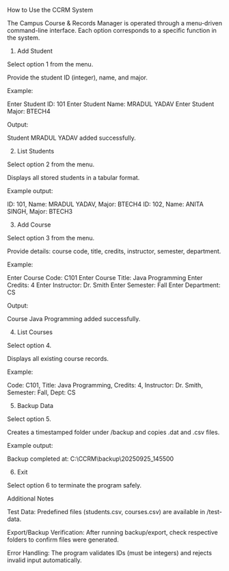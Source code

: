 How to Use the CCRM System

The Campus Course & Records Manager is operated through a menu-driven command-line interface. Each option corresponds to a specific function in the system.

1. Add Student

Select option 1 from the menu.

Provide the student ID (integer), name, and major.

Example:

Enter Student ID: 101
Enter Student Name: MRADUL YADAV
Enter Student Major: BTECH4


Output:

Student MRADUL YADAV added successfully.

2. List Students

Select option 2 from the menu.

Displays all stored students in a tabular format.

Example output:

ID: 101, Name: MRADUL YADAV, Major: BTECH4
ID: 102, Name: ANITA SINGH, Major: BTECH3

3. Add Course

Select option 3 from the menu.

Provide details: course code, title, credits, instructor, semester, department.

Example:

Enter Course Code: C101
Enter Course Title: Java Programming
Enter Credits: 4
Enter Instructor: Dr. Smith
Enter Semester: Fall
Enter Department: CS


Output:

Course Java Programming added successfully.

4. List Courses

Select option 4.

Displays all existing course records.

Example:

Code: C101, Title: Java Programming, Credits: 4, Instructor: Dr. Smith, Semester: Fall, Dept: CS

5. Backup Data

Select option 5.

Creates a timestamped folder under /backup and copies .dat and .csv files.

Example output:

Backup completed at: C:\CCRM\backup\20250925_145500

6. Exit

Select option 6 to terminate the program safely.

Additional Notes

Test Data: Predefined files (students.csv, courses.csv) are available in /test-data.

Export/Backup Verification: After running backup/export, check respective folders to confirm files were generated.

Error Handling: The program validates IDs (must be integers) and rejects invalid input automatically.
